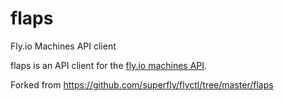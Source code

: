 # flaps
Fly.io Machines API client

flaps is an API client for the [fly.io machines API](https://fly.io/docs/reference/machines/).

Forked from https://github.com/superfly/flyctl/tree/master/flaps

